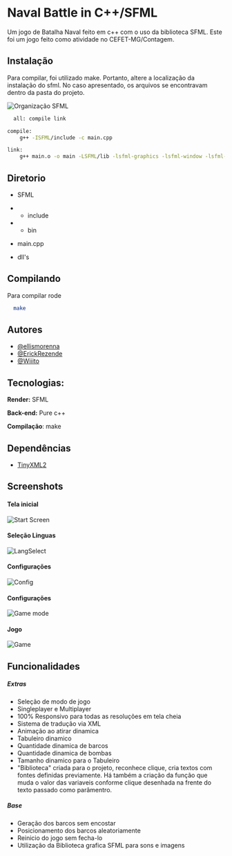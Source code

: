
# Naval Battle in C++/SFML

Um jogo de Batalha Naval feito em c++ com o uso da biblioteca SFML.
Este foi um jogo feito como atividade no CEFET-MG/Contagem.


## Instalação

Para compilar, foi utilizado make.
Portanto, altere a localização da instalação do sfml.
No caso apresentado, os arquivos se encontravam dentro da pasta do projeto.

![Organização SFML](https://i.imgur.com/VRgmqvG.png)

```bash
  all: compile link

compile:
	g++ -ISFML/include -c main.cpp

link:
	g++ main.o -o main -LSFML/lib -lsfml-graphics -lsfml-window -lsfml-system
```
    
## Diretorio

- SFML
- - include
- - bin

- main.cpp

- dll's


## Compilando

Para compilar rode

```bash
  make
```


## Autores

- [@ellismorenna](https://www.github.com/ellismorenna)
- [@ErickRezende](https://www.github.com/ErickRezende)
- [@Wiiito](https://www.github.com/wiiito)




## Tecnologias:

**Render:** SFML

**Back-end:** Pure c++

**Compilação**: make


## Dependências

 - [TinyXML2](https://github.com/terroo/tinyxml2/)




## Screenshots

#### Tela inicial

![Start Screen](https://i.imgur.com/s3juhUv.png)


#### Seleção Linguas

![LangSelect](https://i.imgur.com/yFBEnYx.png)

#### Configurações

![Config](https://i.imgur.com/8PuGhbf.png)

#### Configurações

![Game mode](https://i.imgur.com/CDFL5LM.png)

#### Jogo

![Game](https://i.imgur.com/HtoQ0nZ.png)

## Funcionalidades
##### Extras

- Seleção de modo de jogo
- Singleplayer e Multiplayer
- 100% Responsivo para todas as resoluções em tela cheia
- Sistema de tradução via XML
- Animação ao atirar dinamica
- Tabuleiro dinamico
- Quantidade dinamica de barcos
- Quantidade dinamica de bombas
- Tamanho dinamico para o Tabuleiro
- "Biblioteca" criada para o projeto, reconhece clique, cria textos com fontes definidas previamente. Há também a criação da função que muda o valor das variaveis conforme clique desenhada na frente do texto passado como parâmentro.

##### Base
- Geração dos barcos sem encostar
- Posicionamento dos barcos aleatoriamente
- Reinicio do jogo sem fecha-lo
- Utilização da Biblioteca grafica SFML para sons e imagens
